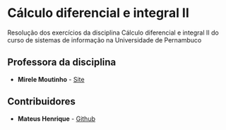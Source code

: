 # Cálculo diferencial e integral II
Resolução dos exercícios da disciplina Cálculo diferencial e integral II do curso de sistemas de informação na Universidade de Pernambuco

## Professora da disciplina

* **Mirele Moutinho** - [Site](https://sites.google.com/site/mirelemoutinho/home/upe)

## Contribuidores
* **Mateus Henrique** - [Github](https://github.com/mateuschaves)


